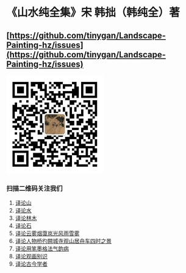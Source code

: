# 《山水纯全集》宋 韩拙（韩纯全）著 
## [https://github.com/tinygan/Landscape-Painting-hz/issues](https://github.com/tinygan/Landscape-Painting-hz/issues)

[![扫描二维码关注我们](https://github.com/tinygan/Landscape-Painting-hz/blob/master/erwm.PNG)](https://github.com/tinygan/Landscape-Painting-hz/blob/master/erwm.PNG)
### 扫描二维码关注我们

1. [译论山](https://github.com/tinygan/Landscape-Painting-hz/blob/master/%E8%AF%91%E8%AE%BA%E5%B1%B1.md)
1. [译论水](https://github.com/tinygan/Landscape-Painting-hz/blob/master/%E8%AF%91%E8%AE%BA%E6%B0%B4.md)
1. [译论林木](https://github.com/tinygan/Landscape-Painting-hz/blob/master/%E8%AF%91%E8%AE%BA%E6%9E%97%E6%9C%A8.md)
1. [译论石](https://github.com/tinygan/Landscape-Painting-hz/blob/master/%E8%AF%91%E8%AE%BA%E7%9F%B3.md)
1. [译论云雾烟霭岚光风雨雪雾](https://github.com/tinygan/Landscape-Painting-hz/blob/master/%E8%AF%91%E8%AE%BA%E4%BA%91%E9%9B%BE%E7%83%9F%E9%9C%AD%E5%B2%9A%E5%85%89%E9%A3%8E%E9%9B%A8%E9%9B%AA%E9%9B%BE.md)
1. [译论人物桥彴闗城寺观山居舟车四时之景](https://github.com/tinygan/Landscape-Painting-hz/blob/master/%E8%AE%BA%E4%BA%BA%E7%89%A9%E6%A1%A5%E6%9D%93%E9%97%97%E5%9F%8E%E5%AF%BA%E8%A7%82%E5%B1%B1%E5%B1%85%E8%88%9F%E8%BD%A6%E5%9B%9B%E6%97%B6%E4%B9%8B%E6%99%AF.md)
1. [译论用笔墨格法气韵病]()
1. [译论观画别识]()
1. [译论古今学者]()
